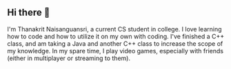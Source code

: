 ## Hi there 👋
I'm Thanakrit Naisanguansri, a current CS student in college. I love learning how to code and how to utilize it on my own with coding. I've finished a C++ class, and am taking a Java and another C++ class to increase the scope of my knowledge. 
In my spare time, I play video games, especially with friends (either in multiplayer or streaming to them).
<!--
**Tnaisanguansri/tnaisanguansri** is a ✨ _special_ ✨ repository because its `README.md` (this file) appears on your GitHub profile.

Here are some ideas to get you started:

- 🔭 I’m currently working on ...
- 🌱 I’m currently learning ...
- 👯 I’m looking to collaborate on ...
- 🤔 I’m looking for help with ...
- 💬 Ask me about ...
- 📫 How to reach me: ...
- 😄 Pronouns: ...
- ⚡ Fun fact: ...
-->
